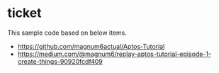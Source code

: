 # ticket

This sample code based on below items.
 - https://github.com/magnum6actual/Aptos-Tutorial
 - https://medium.com/@magnum6/replay-aptos-tutorial-episode-1-create-things-90920fcdf409
